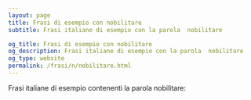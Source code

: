 ```yaml
---
layout: page
title: Frasi di esempio con nobilitare 
subtitle: Frasi italiane di esempio con la parola  nobilitare

og_title: Frasi di esempio con nobilitare 
og_description: Frasi italiane di esempio con la parola  nobilitare
og_type: website
permalink: /frasi/n/nobilitare.html
---
```


Frasi italiane di esempio contenenti la parola nobilitare:


